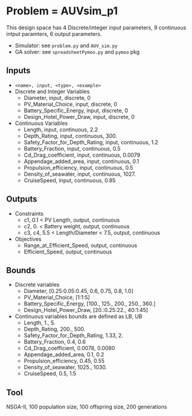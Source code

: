 # Problem = AUVsim_p1
This design space has 4 Discrete/integer input parameters, 9 continuous intput paramters, 6 output parameters.
* Simulator: see `problem.py` and `AUV_sim.py`
* GA solver: see `spreadsheetPymoo.py` and `pymoo` pkg

## Inputs
* `<name>, input, <type>, <example>`
* Discrete and Integer Variables
    * Diameter, input, discrete, 0
    * PV_Material_Choice, input, discrete, 0
    * Battery_Specific_Energy, input, discrete, 0
    * Design_Hotel_Power_Draw, input, discrete, 0
* Continuous Variables
    * Length, input, continuous, 2.2
    * Depth_Rating, input, continuous, 300.
    * Safety_Factor_for_Depth_Rating, input, continuous, 1.2
    * Battery_Fraction, input, continuous, 0.5
    * Cd_Drag_coefficient, input, continuous, 0.0079
    * Appendage_added_area, input, continuous, 0.1
    * Propulsion_efficiency, input, continuous, 0.5
    * Density_of_seawater, input, continuous, 1027.
    * CruiseSpeed, input, continuous, 0.85

## Outputs
* Constraints
    * c1, 0.1 < PV Length, output, continuous
    * c2, 0. < Battery weight, output, continuous
    * c3, c4, 5.5 < Length/Diameter < 7.5, output, continuous
* Objectives
    * Range_at_Efficient_Speed, output, continuous
    * Efficient_Speed, output, continuous

## Bounds
* Discrete variables
    * Diameter, [0.25:0.05:0.45, 0.6, 0.75, 0.8, 1.0]
    * PV_Material_Choice, [1:1:5]
    * Battery_Specific_Energy, [100., 125., 200., 250., 360.]
    * Design_Hotel_Power_Draw, [20.:0.25:22., 40:1:45]
* Continuous variables bounds are defined as LB, UB
    * Length, 1., 5.
    * Depth_Rating, 200., 500.
    * Safety_Factor_for_Depth_Rating, 1.33, 2.
    * Battery_Fraction, 0.4, 0.6
    * Cd_Drag_coefficient, 0.0078, 0.0080
    * Appendage_added_area, 0.1, 0.2
    * Propulsion_efficiency, 0.45, 0.55
    * Density_of_seawater, 1025., 1030.
    * CruiseSpeed, 0.5, 1.5

## Tool
NSGA-II, 100 population size, 100 offspring size, 200 generations
